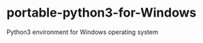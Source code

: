 portable-python3-for-Windows
============================

Python3 environment for Windows operating system